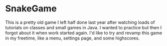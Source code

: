 # SnakeGame

This is a pretty old game I left half done last year after watching loads of tutorials on classes and small games in Java. I wanted to practice but then 
I forgot about it when work started again. I'd like to try and revamp this game in my freetime, like a menu, settings page, and some highscores.
